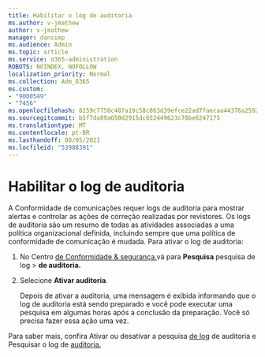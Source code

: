 ```yaml
---
title: Habilitar o log de auditoria
ms.author: v-jmathew
author: v-jmathew
manager: dansimp
ms.audience: Admin
ms.topic: article
ms.service: o365-administration
ROBOTS: NOINDEX, NOFOLLOW
localization_priority: Normal
ms.collection: Adm_O365
ms.custom:
- "9000549"
- "7456"
ms.openlocfilehash: 8159c7750c487a19c58c863d39efce22ad7faecaa44376a2592eb9d3ff6d233a
ms.sourcegitcommit: b5f7da89a650d2915dc652449623c78be6247175
ms.translationtype: MT
ms.contentlocale: pt-BR
ms.lasthandoff: 08/05/2021
ms.locfileid: "53988391"
---
```

# <a name="enable-the-audit-log"></a>Habilitar o log de auditoria

A Conformidade de comunicações requer logs de auditoria para mostrar alertas e controlar as ações de correção realizadas por revistores. Os logs de auditoria são um resumo de todas as atividades associadas a uma política organizacional definida, incluindo sempre que uma política de conformidade de comunicação é mudada. Para ativar o log de auditoria:

1. No Centro [de Conformidade & segurança,](https://go.microsoft.com/fwlink/?linkid=2101341)vá para **Pesquisa** pesquisa de log  >  **de auditoria.**
2. Selecione **Ativar auditoria**.

    Depois de ativar a auditoria, uma mensagem é exibida informando que o log de auditoria está sendo preparado e você pode executar uma pesquisa em algumas horas após a conclusão da preparação. Você só precisa fazer essa ação uma vez.

Para saber mais, confira Ativar ou desativar a pesquisa [de log](https://go.microsoft.com/fwlink/?linkid=2129077) de auditoria e Pesquisar o log de [auditoria.](https://go.microsoft.com/fwlink/?linkid=2123729)

